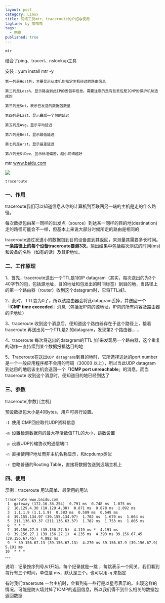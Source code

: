 ```yaml
---
layout: post
category: Linux
title: 网络工具mtr、traceroute的介绍与使用
tagline: by 噜噜噜
tags: 
  - 网络
published: true
---
```




<!--more-->

`mtr`

结合了ping、tracert、nslookup工具

安装：yum install mtr -y

```
第一列是Host列，主要显示从本机到指定主机经过的路由信息

第二列是Loss%，显示路由到此IP的丢包率信息。需要注意的是有些丢包是ICMP的保护机制造成的

第三列是Snt，表示已发送的数据包数量

第四列是Last，显示最后一个包的延迟

第五列是Avg，显示平均延迟

第六列是Best，显示最低延迟

第七列是Wrst，显示最差延迟

第八列是StDev，显示标准偏差，越小网络越好
```

mtr www.baidu.com

![](https://s3.ax1x.com/2020/12/07/DxI3o4.png)





`traceroute`

### 一、作用

traceroute我们可以知道信息从你的计算机到互联网另一端的主机是走的什么路径。

每次数据包由某一同样的出发点（source）到达某一同样的目的地(destination)走的路径可能会不一样，但基本上来说大部分时候所走的路由是相同的

traceroute通过发送小的数据包到目的设备直到其返回，来测量其需要多长时间。**一条路径上的每个设备traceroute要测3次**。输出结果中包括每次测试的时间(ms)和设备的名称（如有的话）及其IP地址。

### 二、工作原理

1、首先，traceroute送出一个TTL是1的IP datagram（其实，每次送出的为3个40字节的包，包括源地址，目的地址和包发出的时间标签）到目的地，当路径上的第一个路由器（router）收到这个datagram时，它将TTL减1。

2、此时，TTL变为0了，所以该路由器会将此datagram丢掉，并送回一个「**ICMP time exceeded**」消息（包括发IP包的源地址，IP包的所有内容及路由器的IP地址）

3、traceroute 收到这个消息后，便知道这个路由器存在于这个路径上，接着traceroute 再送出另一个TTL是2 的datagram，发现第2 个路由器...... 

4、traceroute 每次将送出的datagram的TTL 加1来发现另一个路由器，这个重复的动作一直持续到某个数据报抵达目的地

5、Traceroute在送出`UDP datagrams`到目的地时，它所选择送达的port number 是一个一般应用程序都不会用的号码（30000 以上），所以当此UDP datagram 到达目的地后该主机会送回一个「**ICMP port unreachable**」的消息，而当traceroute 收到这个消息时，便知道目的地已经到达了



### 三、参数

traceroute[参数] [主机]

预设数据包大小是40Bytes，用户可另行设置。

`-I `使用ICMP回应取代UDP资料信息

`-m `设置检测数据包的最大存活数值TTL的大小，跳数设置

`-p `设置UDP传输协议的通信端口

`-n `直接使用IP地址而非主机名称显示，和tcpdump类似

`-r `忽略普通的Routing Table，直接将数据包送到远端主机上

### 四、使用

示例：traceroute 用法简单、最常用的用法

```
traceroute www.baidu.com
 1  gateway (172.16.38.254)  0.791 ms  0.748 ms  1.075 ms
 2  10.129.4.30 (10.129.4.30)  0.871 ms  0.878 ms  1.092 ms
 3  1.1.1.9 (1.1.1.9)  0.583 ms  0.589 ms  0.549 ms
 4  39.155.134.97 (39.155.134.97)  1.702 ms  1.679 ms  1.664 ms
 5  211.136.63.37 (211.136.63.37)  1.782 ms  1.753 ms  1.805 ms
 6  * * *
 7  39.156.27.5 (39.156.27.5)  4.119 ms *  4.191 ms
 8  39.156.27.1 (39.156.27.1)  4.235 ms  4.393 ms 39.156.67.45 (39.156.67.45)  4.882 ms
 9  * 39.156.67.13 (39.156.67.13)  4.270 ms 39.156.67.9 (39.156.67.9)  5.191 ms
10  * * *
。。。
```

说明：记录按序列号从1开始，每个纪录就是一跳 ，每跳表示一个网关，我们看到每行有三个时间，单位是 ms，默认是三个。也可以用`-q` 来指定

有时我们traceroute 一台主机时，会看到有一些行是以星号表示的。出现这样的情况，可能是防火墙封掉了ICMP的返回信息，所以我们得不到什么相关的数据包返回数据
